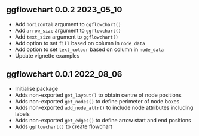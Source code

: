 ## ggflowchart 0.0.2 2023_05_10

* Add `horizontal` argument to `ggflowchart()`
* Add `arrow_size` argument to `ggflowchart()`
* Add `text_size` argument to `ggflowchart()`
* Add option to set `fill` based on column in `node_data`
* Add option to set `text_colour` based on column in `node_data`
* Update vignette examples

## ggflowchart 0.0.1 2022_08_06

* Initialise package
* Adds non-exported `get_layout()` to obtain centre of node positions
* Adds non-exported `get_nodes()` to define perimeter of node boxes
* Adds non-exported `add_node_attr()` to include node attributes including labels
* Adds non-exported `get_edges()` to define arrow start and end positions
* Adds `ggflowchart()` to create flowchart
